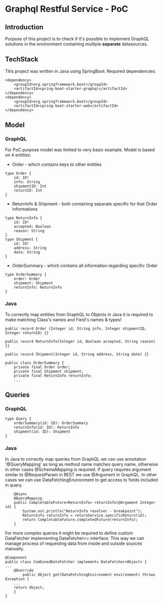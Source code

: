 # Graphql Restful Service  - PoC #
## Introduction ##

Purpose of this project is to check if it's possible
to implement GraphQL solutions in the environment
containing multiple __separate__ datasources.

## TechStack ##

This project was written in Java using SpringBoot.
Required dependencies:
```
<dependency>
    <groupId>org.springframework.boot</groupId>
    <artifactId>spring-boot-starter-graphql</artifactId>
</dependency>
<dependency>
    <groupId>org.springframework.boot</groupId>
    <artifactId>spring-boot-starter-web</artifactId>
</dependency>
```

## Model ##
### GraphQL ###
For PoC purpose model was limited to very
basic example. Model is based on 4 entities:
- Order - which contains keys to other entities
``` 
type Order {
    id: ID!
    info: String
    shipmentID: Int
    returnID: Int
}
```

- ReturnInfo & Shipment - both containing separate
specific for that Order informations
```
type ReturnInfo {
    id: ID!
    accepted: Boolean
    reason: String
}
type Shipment {
    id: ID!
    address: String
    date: String
}
```
- OrderSummary - which contains all information regarding
specific Order
```
type OrderSummary {
    order: Order
    shipment: Shipment
    returnInfo: ReturnInfo
}
```

### Java ###

To correctly map entities from GraphQL to Objects
in Java it is required to make matching Class's names 
and Field's names & types!
```
public record Order (Integer id, String info, Integer shipmentID, Integer returnID) {}

public record ReturnInfo(Integer id, Boolean accepted, String reason) {}

public record Shipment(Integer id, String address, String date) {}

public class OrderSummary {
    private final Order order;
    private final Shipment shipment;
    private final ReturnInfo returnInfo;
    ...
```

## Queries ##

### GraphQL ###

```
type Query {
    orderSummary(id: ID): OrderSummary
    returnInfo(id: ID): ReturnInfo
    shipment(id: ID): Shipment
}
```

### Java ###

In Java to correctly map queries from GraphQL
we can use annotation '@QueryMapping' as long as 
method name matches query name, otherwise in 
other cases @SchemaMapping is required.
If query requires argument similar to @RequestParam
in REST we use @Argument in GraphQL. In other cases
we can use DataFetchingEnvironment to get access
to fields included in query.
```
    @Async
    @QueryMapping
    public CompletableFuture<ReturnInfo> returnInfo(@Argument Integer id) {
        System.out.println("ReturnInfo resolver - breakpoint");
        ReturnInfo returnInfo = returnService.specificReturn(id);
        return CompletableFuture.completedFuture(returnInfo);
    }
```
For more complex queries it might be required to
define custom DataFetcher implementing DataFetcher<>
interface. This way we can manage process of requesting
data from inside and outside sources manually. 
```
@Component
public class CombinedDataFetcher implements DataFetcher<Object> {
...
    @Override
        public Object get(DataFetchingEnvironment environment) throws Exception {
    ...
    return Object;
    }
}
```



